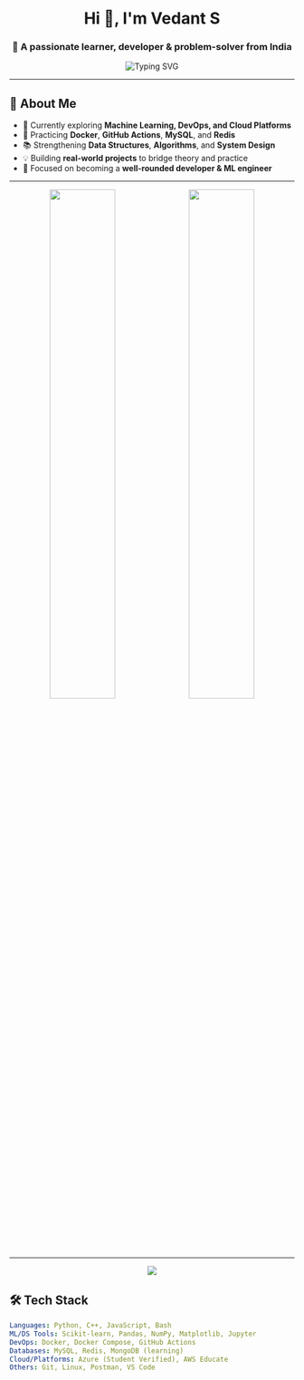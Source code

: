 <h1 align="center">Hi 👋, I'm Vedant S</h1>
<h3 align="center">🚀 A passionate learner, developer & problem-solver from India</h3>

<p align="center">
  <img src="https://readme-typing-svg.demolab.com?font=Fira+Code&size=22&pause=1000&center=true&vCenter=true&width=435&lines=Machine+Learning+Enthusiast;Backend+%7C+Cloud+%7C+DevOps+Learner;Lifelong+Tech+Explorer+%F0%9F%9A%80" alt="Typing SVG" />
</p>

---

## 🧠 About Me

- 🔭 Currently exploring **Machine Learning, DevOps, and Cloud Platforms**
- 🧰 Practicing **Docker**, **GitHub Actions**, **MySQL**, and **Redis**
- 📚 Strengthening **Data Structures**, **Algorithms**, and **System Design**
- 💡 Building **real-world projects** to bridge theory and practice
- 🎯 Focused on becoming a **well-rounded developer & ML engineer**

---

<p align="center">
  <img width="48%" src="https://github-readme-stats.vercel.app/api?username=VedantShirgaonkar&show_icons=true&theme=radical" />
  <img width="48%" src="https://github-readme-streak-stats.herokuapp.com/?user=VedantShirgaonkar&theme=radical" />
</p>

---

<p align="center">
  <img src="https://github-readme-activity-graph.vercel.app/graph?username=VedantShirgaonkar&theme=github-compact&area=true" />
</p>

## 🛠️ Tech Stack

```yaml
Languages: Python, C++, JavaScript, Bash
ML/DS Tools: Scikit-learn, Pandas, NumPy, Matplotlib, Jupyter
DevOps: Docker, Docker Compose, GitHub Actions
Databases: MySQL, Redis, MongoDB (learning)
Cloud/Platforms: Azure (Student Verified), AWS Educate
Others: Git, Linux, Postman, VS Code
